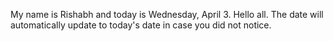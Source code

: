 My name is Rishabh and today is Wednesday, April 3. Hello all. The date will automatically update to today's date in case you did not notice.
